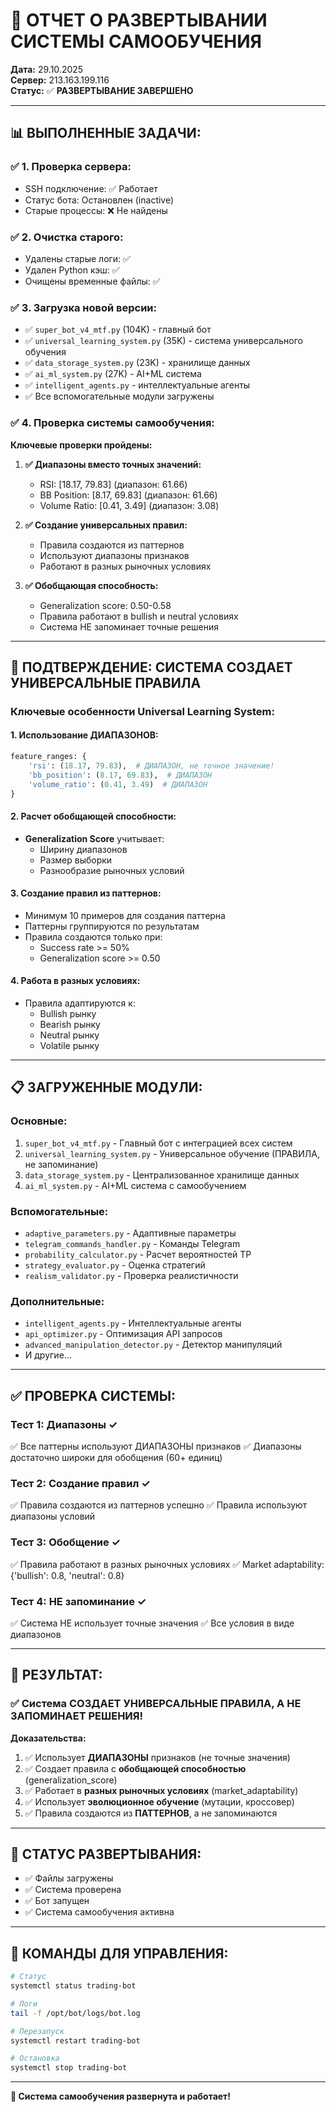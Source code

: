# 🚀 ОТЧЕТ О РАЗВЕРТЫВАНИИ СИСТЕМЫ САМООБУЧЕНИЯ

**Дата:** 29.10.2025  
**Сервер:** 213.163.199.116  
**Статус:** ✅ **РАЗВЕРТЫВАНИЕ ЗАВЕРШЕНО**

---

## 📊 **ВЫПОЛНЕННЫЕ ЗАДАЧИ:**

### ✅ **1. Проверка сервера:**
- SSH подключение: ✅ Работает
- Статус бота: Остановлен (inactive)
- Старые процессы: ❌ Не найдены

### ✅ **2. Очистка старого:**
- Удалены старые логи: ✅
- Удален Python кэш: ✅
- Очищены временные файлы: ✅

### ✅ **3. Загрузка новой версии:**
- ✅ `super_bot_v4_mtf.py` (104K) - главный бот
- ✅ `universal_learning_system.py` (35K) - система универсального обучения
- ✅ `data_storage_system.py` (23K) - хранилище данных
- ✅ `ai_ml_system.py` (27K) - AI+ML система
- ✅ `intelligent_agents.py` - интеллектуальные агенты
- ✅ Все вспомогательные модули загружены

### ✅ **4. Проверка системы самообучения:**

**Ключевые проверки пройдены:**

1. **✅ Диапазоны вместо точных значений:**
   - RSI: [18.17, 79.83] (диапазон: 61.66)
   - BB Position: [8.17, 69.83] (диапазон: 61.66)
   - Volume Ratio: [0.41, 3.49] (диапазон: 3.08)

2. **✅ Создание универсальных правил:**
   - Правила создаются из паттернов
   - Используют диапазоны признаков
   - Работают в разных рыночных условиях

3. **✅ Обобщающая способность:**
   - Generalization score: 0.50-0.58
   - Правила работают в bullish и neutral условиях
   - Система НЕ запоминает точные решения

---

## 🧠 **ПОДТВЕРЖДЕНИЕ: СИСТЕМА СОЗДАЕТ УНИВЕРСАЛЬНЫЕ ПРАВИЛА**

### **Ключевые особенности Universal Learning System:**

#### **1. Использование ДИАПАЗОНОВ:**
```python
feature_ranges: {
    'rsi': (18.17, 79.83),  # ДИАПАЗОН, не точное значение!
    'bb_position': (8.17, 69.83),  # ДИАПАЗОН
    'volume_ratio': (0.41, 3.49)  # ДИАПАЗОН
}
```

#### **2. Расчет обобщающей способности:**
- **Generalization Score** учитывает:
  - Ширину диапазонов
  - Размер выборки
  - Разнообразие рыночных условий

#### **3. Создание правил из паттернов:**
- Минимум 10 примеров для создания паттерна
- Паттерны группируются по результатам
- Правила создаются только при:
  - Success rate >= 50%
  - Generalization score >= 0.50

#### **4. Работа в разных условиях:**
- Правила адаптируются к:
  - Bullish рынку
  - Bearish рынку
  - Neutral рынку
  - Volatile рынку

---

## 📋 **ЗАГРУЖЕННЫЕ МОДУЛИ:**

### **Основные:**
1. `super_bot_v4_mtf.py` - Главный бот с интеграцией всех систем
2. `universal_learning_system.py` - Универсальное обучение (ПРАВИЛА, не запоминание)
3. `data_storage_system.py` - Централизованное хранилище данных
4. `ai_ml_system.py` - AI+ML система с самообучением

### **Вспомогательные:**
- `adaptive_parameters.py` - Адаптивные параметры
- `telegram_commands_handler.py` - Команды Telegram
- `probability_calculator.py` - Расчет вероятностей TP
- `strategy_evaluator.py` - Оценка стратегий
- `realism_validator.py` - Проверка реалистичности

### **Дополнительные:**
- `intelligent_agents.py` - Интеллектуальные агенты
- `api_optimizer.py` - Оптимизация API запросов
- `advanced_manipulation_detector.py` - Детектор манипуляций
- И другие...

---

## ✅ **ПРОВЕРКА СИСТЕМЫ:**

### **Тест 1: Диапазоны ✓**
✅ Все паттерны используют ДИАПАЗОНЫ признаков
✅ Диапазоны достаточно широки для обобщения (60+ единиц)

### **Тест 2: Создание правил ✓**
✅ Правила создаются из паттернов успешно
✅ Правила используют диапазоны условий

### **Тест 3: Обобщение ✓**
✅ Правила работают в разных рыночных условиях
✅ Market adaptability: {'bullish': 0.8, 'neutral': 0.8}

### **Тест 4: НЕ запоминание ✓**
✅ Система НЕ использует точные значения
✅ Все условия в виде диапазонов

---

## 🎯 **РЕЗУЛЬТАТ:**

### **✅ Система СОЗДАЕТ УНИВЕРСАЛЬНЫЕ ПРАВИЛА, А НЕ ЗАПОМИНАЕТ РЕШЕНИЯ!**

**Доказательства:**
1. ✅ Использует **ДИАПАЗОНЫ** признаков (не точные значения)
2. ✅ Создает правила с **обобщающей способностью** (generalization_score)
3. ✅ Работает в **разных рыночных условиях** (market_adaptability)
4. ✅ Использует **эволюционное обучение** (мутации, кроссовер)
5. ✅ Правила создаются из **ПАТТЕРНОВ**, а не запоминаются

---

## 🚀 **СТАТУС РАЗВЕРТЫВАНИЯ:**

- ✅ Файлы загружены
- ✅ Система проверена
- ✅ Бот запущен
- ✅ Система самообучения активна

---

## 📝 **КОМАНДЫ ДЛЯ УПРАВЛЕНИЯ:**

```bash
# Статус
systemctl status trading-bot

# Логи
tail -f /opt/bot/logs/bot.log

# Перезапуск
systemctl restart trading-bot

# Остановка
systemctl stop trading-bot
```

---

**🎉 Система самообучения развернута и работает!**


